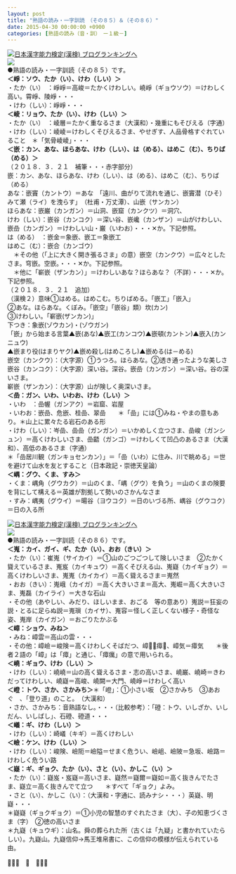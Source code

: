 ```yaml
---
layout: post
title: "熟語の読み・一字訓読　（その８５）＆（その８６）"
date: 2015-04-30 00:00:00 +0900
categories: [熟語の読み（音・訓）　ー１級－]
---
```


[![](/syuusyuu9701/assets/images/熟語の読み・一字訓読-（その８５）＆（その８６）-br_c_3028_1.gif)](http://blog.with2.net/link.php?1659096:3028 "日本漢字能力検定(漢検) ブログランキングへ")[日本漢字能力検定(漢検) ブログランキングへ](http://blog.with2.net/link.php?1659096:3028)  
![](/syuusyuu9701/assets/images/熟語の読み・一字訓読-（その８５）＆（その８６）-e149cad67345bc89d7adc7647bd406b0.jpg)  
●熟語の読み・一字訓読（その８５）です。  
**＜崢：ソウ、たか（い）、けわ（しい）＞**  
・たか（い）　：崢崢＝高峻＝たかくけわしい。嶢崢（ギョウソウ）＝けわしく高い。霄崢、陵崢・・・  
・けわ（しい）：崢崢・・・  
**＜崚：リョウ、たか（い）、けわ（しい）＞**  
・たか（い）　：崚層＝たかく重なるさま（大漢和）・幾重にもそびえる（字通）  
・けわ（しい）：崚崚＝けわしくそびえるさま、やせぎす、人品骨格すぐれていること　＊「気骨崚崚」・・・  
**＜嵌：カン、あな、ほらあな、けわ（しい）、は（める）、はめこ（む）、ちりば（める）＞**  
（２０１８．３．２１　補筆・・・赤字部分）  
嵌：カン、あな、ほらあな、けわ（しい）、は（める）、はめこ（む）、ちりば（める）  
あな：嵌竇（カントウ）＝あな　「遠川、曲がりて流れを通じ、嵌竇潜（ひそ）みて瀬（ライ）を洩らす」　（杜甫・万丈潭）、山嵌（サンカン）  
ほらあな：嵌巌（カンガン）＝山洞、嵌窟（カンクツ）＝洞穴、  
けわ（しい）：嵌谷（カンコク）＝深い谷、嵌巉（カンザン）＝山がけわしい、嵌嵒（カンガン）＝けわしい山・巌（いわお）・・・✕か。下記参照。  
は（める）　：嵌金＝象嵌、嵌工＝象嵌工  
はめこ（む）：嵌合（カンゴウ）  
　＊その他（「上に大きく開き張るさま」の意）嵌空（カンクウ）＝広々としたさま。穹嵌。空嵌。・・・✕か。下記参照。  
　＊他に「嶄嵌（ザンカン）」＝けわしいあな？ほらあな？（不詳）・・・✕か。下記参照。　  
（２０１８．３．２１　追加）  
（漢検２）意味①はめる。はめこむ。ちりばめる。「嵌工」「嵌入」   
②あな。ほらあな。くぼみ。「嵌空」「嵌谷」類）坎(カン)   
③けわしい。「嶄嵌(ザンカン)」  
下つき：象嵌(ゾウカン)・(ゾウガン)　  
「嵌」から始まる言葉▲嵌(あな)▲嵌工(カンコウ)▲嵌頓(カントン)▲嵌入(カンニュウ)  
▲嵌まり役(はまりヤク)▲嵌め殺し(はめころし)▲嵌める(は－める)   
嵌空（カンクウ）：（大字源）①うつろ。ほらあな。②透き通ったような美しさ  
嵌谷（カンコク）：（大字源）深い谷。深谷。嵌嵒（カンガン）＝深い谷。谷の深いさま。  
嶄嵌（ザンカン）：（大字源）山が険しく奥深いさま。  
**＜嵒：ガン、いわ、いわお、けわ（しい）＞**  
・いわ　：嵒幄（ガンアク）＝岩窟、岩屋  
・いわお：嵌嵒、危嵌、桂嵒、翠嵒　　＊「嵒」には①みね・やまの意もあり。＊山上に累々たる岩石のある形  
・けわ（しい）：岑嵒、嵒嵒（ガンガン）＝いかめしく立つさま、嵒峻（ガンシュン）＝高くけわしいさま、嵒齬（ガンゴ）＝けわしくて凹凸のあるさま（大漢和）、高低のあるさま（字通）  
＊「嵒居川観（ガンキョセンカン）」＝「嵒（いわ）に住み、川で眺める」＝世を避けて山水を友とすること（日本政記・崇徳天皇論）  
**＜嵎：グウ、くま、すみ＞**  
・くま：嵎角（グウカク）＝山のくま、「嵎（グウ）を負う」＝山のくまの険要を背にして構える＝英雄が割拠して勢いのさかんなさま  
・すみ：嵎夷（グウイ）＝暘谷（ヨウコク）＝日のいづる所、嵎谷（グウコク）＝日の入る所  
  
[![](/syuusyuu9701/assets/images/熟語の読み・一字訓読-（その８５）＆（その８６）-br_c_3028_1.gif)](http://blog.with2.net/link.php?1659096:3028 "日本漢字能力検定(漢検) ブログランキングへ")[日本漢字能力検定(漢検) ブログランキングへ](http://blog.with2.net/link.php?1659096:3028)  
![](/syuusyuu9701/assets/images/熟語の読み・一字訓読-（その８５）＆（その８６）-a0a542725711a0a84646dc3dcc83778d.png)  
●熟語の読み・一字訓読（その８６）です。  
**＜嵬：カイ、ガイ、ギ、たか（い）、おお（きい）＞**  
・たか（い）：崔嵬（サイカイ）＝①山のごつごつして険しいさま　②たかく聳えているさま、嵬岌（カイキュウ）＝高くそびえる山、嵬嶷（カイギョク）＝高くけわしいさま、嵬嵬（カイカイ）＝高く聳えるさま＝嵬然  
・おお（きい）：嵬峨（カイガ）＝高く大きいさま＝高大、嵬崛＝高く大きいさま、嵬磊（カイライ）＝大きな石山  
・その他（あやしい、みだり、ほしいまま、おごる　等の意あり）嵬説＝狂妄の説・とるに足らぬ説＝嵬瑣（カイサ）、嵬容＝怪しく正しくない様子・奇怪な姿、嵬岸（カイガン）＝おごりたかぶる  
**＜嶂：ショウ、みね＞**  
・みね：嶂雲＝高山の雲・・・  
・その他：嶂嶮＝峻険＝高くけわしくそばだつ、嶂＝瘴、嶂気＝瘴気　　＊後者２語の「嶂」は「瘴」と通じ、「瘴癘」の意で用いられる。  
**＜嶢：ギョウ、けわ（しい）＞**  
・けわ（しい）：嶢嶢＝山の高く聳えるさま・志の高いさま、嶢巌、嶢崎＝きわだってけわしい、嶢嶷＝高峻、嶢闕＝大門、嶢崢＝けわしく高い  
**＜嶝：トウ、さか、さかみち＞**＊「嶝」：①小さい坂　②さかみち　③あおぐ　、「登り道」のこと。　（大漢和）  
・さか、さかみち：音熟語なし。・・・（比較参考）：「磴：トウ、いしざか、いしだん、いしばし」、石磴、磴道・・・  
**＜嶬：ギ、けわ（しい）＞**  
・けわ（しい）：崎嶬（キギ）＝高くけわしい  
**＜嶮：ケン、けわ（しい）＞**  
・けわ（しい）：峻険、嶮阨＝嶮隘＝せまく危うい、嶮岨、嶮陂＝急坂、嶮路＝けわしく危うい路  
**＜嶷：ギ、ギョク、たか（い）、さと（い）、かしこ（い）＞**  
・たか（い）：嶷岌・岌嶷＝高いさま、嶷然＝嶷爾＝嶷如＝高く抜きんでたさま、嶷立＝高く抜きんでて立つ　　＊すべて「ギョク」よみ。  
・さと（い）、かしこ（い）：（大漢和・字通に、読みナシ・・・）英嶷、明嶷・・・  
＊嶷嶷（ギョクギョク）＝①小児の智慧のすぐれたさま（大）、子の知恵づくさま（字）　②徳の高いさま　  
＊九嶷（キュウギ）：山名。舜の葬られた所（古くは「九疑」と書かれていたらしい）。九嶷山。九嶷信仰→馬王堆帛書に、この信仰の模様が伝えられている由。  
  
👋👋👋　🐑　👋👋👋  
  